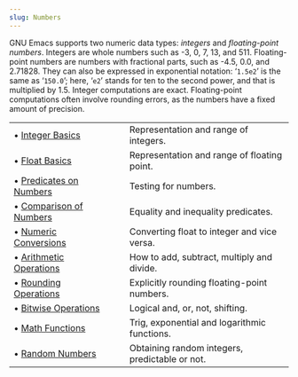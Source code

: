 ```yaml
---
slug: Numbers
---
```


GNU Emacs supports two numeric data types: *integers* and *floating-point numbers*. Integers are whole numbers such as -3, 0, 7, 13, and 511. Floating-point numbers are numbers with fractional parts, such as -4.5, 0.0, and 2.71828. They can also be expressed in exponential notation: ‘`1.5e2`’ is the same as ‘`150.0`’; here, ‘`e2`’ stands for ten to the second power, and that is multiplied by 1.5. Integer computations are exact. Floating-point computations often involve rounding errors, as the numbers have a fixed amount of precision.

|                                                  |    |                                                |
| :----------------------------------------------- | -- | :--------------------------------------------- |
| • [Integer Basics](Integer-Basics)               |    | Representation and range of integers.          |
| • [Float Basics](Float-Basics)                   |    | Representation and range of floating point.    |
| • [Predicates on Numbers](Predicates-on-Numbers) |    | Testing for numbers.                           |
| • [Comparison of Numbers](Comparison-of-Numbers) |    | Equality and inequality predicates.            |
| • [Numeric Conversions](Numeric-Conversions)     |    | Converting float to integer and vice versa.    |
| • [Arithmetic Operations](Arithmetic-Operations) |    | How to add, subtract, multiply and divide.     |
| • [Rounding Operations](Rounding-Operations)     |    | Explicitly rounding floating-point numbers.    |
| • [Bitwise Operations](Bitwise-Operations)       |    | Logical and, or, not, shifting.                |
| • [Math Functions](Math-Functions)               |    | Trig, exponential and logarithmic functions.   |
| • [Random Numbers](Random-Numbers)               |    | Obtaining random integers, predictable or not. |
